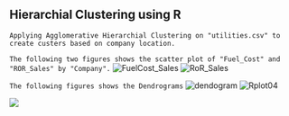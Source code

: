 ## Hierarchial Clustering using R
```Applying Agglomerative Hierarchial Clustering on "utilities.csv" to create custers based on company location.```

```The following two figures shows the scatter plot of "Fuel_Cost" and "ROR_Sales" by "Company".```
![FuelCost_Sales](https://user-images.githubusercontent.com/75041273/134766448-bf871684-9d21-4092-b539-7ee45715c07c.jpeg)
![RoR_Sales](https://user-images.githubusercontent.com/75041273/134766500-35cdc74f-dab8-46b0-97c3-cf4aadba2227.jpeg)

```The following figures shows the Dendrograms```
![dendogram](https://user-images.githubusercontent.com/75041273/134766526-624c9f51-2ff7-4e7d-bae7-cfaef9bb2720.jpeg)
![Rplot04](https://user-images.githubusercontent.com/75041273/134766414-41703afd-518a-4b14-b516-ee7b2c7c0c64.jpeg)

<img src="https://img.shields.io/badge/R-276DC3?style=for-the-badge&logo=r&logoColor=white" />
